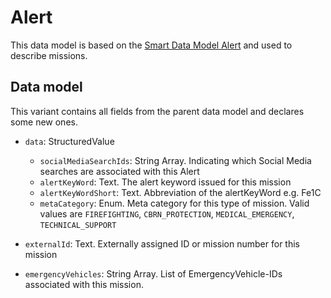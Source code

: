 # Alert

This data model is based on the [Smart Data Model Alert](https://github.com/smart-data-models/dataModel.Alert) and used to describe missions.

## Data model

This variant contains all fields from the parent data model and declares some new ones.

- `data`: StructuredValue
  - `socialMediaSearchIds`: String Array. Indicating which Social Media searches are associated with this Alert
  - `alertKeyWord`: Text. The alert keyword issued for this mission
  - `alertKeyWordShort`: Text. Abbreviation of the alertKeyWord e.g. Fe1C
  - `metaCategory`: Enum. Meta category for this type of mission. Valid values are `FIREFIGHTING`, `CBRN_PROTECTION`, `MEDICAL_EMERGENCY`, `TECHNICAL_SUPPORT`

- `externalId`: Text. Externally assigned ID or mission number for this mission

- `emergencyVehicles`: String Array. List of EmergencyVehicle-IDs associated with this mission.
